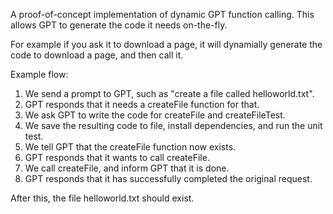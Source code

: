 A proof-of-concept implementation of dynamic GPT function calling. 
This allows GPT to generate the code it needs on-the-fly.

For example if you ask it to download a page, it will dynamially generate the code
to download a page, and then call it.

Example flow:
1. We send a prompt to GPT, such as "create a file called helloworld.txt".
2. GPT responds that it needs a createFile function for that.
3. We ask GPT to write the code for createFile and createFileTest.
4. We save the resulting code to file, install dependencies, and run the unit test.
5. We tell GPT that the createFile function now exists.
6. GPT responds that it wants to call createFile.
7. We call createFile, and inform GPT that it is done.
8. GPT responds that it has successfully completed the original request.

After this, the file helloworld.txt should exist.